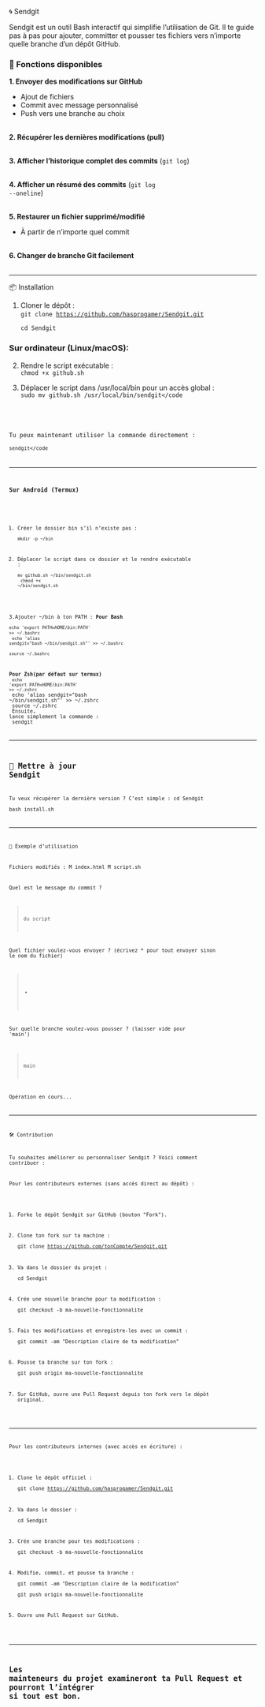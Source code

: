 
🌀 Sendgit

Sendgit est un outil Bash interactif qui simplifie l’utilisation de Git. Il te guide pas à pas pour ajouter, committer et pousser tes fichiers vers n’importe quelle branche d’un dépôt GitHub.

<h3>🚀 Fonctions disponibles</h3>

<strong>1. Envoyer des modifications sur GitHub</strong><br>
- Ajout de fichiers<br>
- Commit avec message personnalisé<br>
- Push vers une branche au choix<br><br>

<strong>2. Récupérer les dernières modifications (pull)</strong><br><br>

<strong>3. Afficher l’historique complet des commits</strong> (<code>git log</code>)<br><br>

<strong>4. Afficher un résumé des commits</strong> (<code>git log --oneline</code>)<br><br>

<strong>5. Restaurer un fichier supprimé/modifié</strong><br>
- À partir de n’importe quel commit<br><br>

<strong>6. Changer de branche Git facilement</strong><br><br>


---

📦 Installation

1. Cloner le dépôt :  
   <code>git clone https://github.com/hasprogamer/Sendgit.git
<br>cd Sendgit</code>

<h3>Sur ordinateur (Linux/macOS):</h3>

2. Rendre le script exécutable :  
   <code>chmod +x github.sh</code>

3. Déplacer le script dans /usr/local/bin pour un accès global :  
   <code>sudo mv github.sh /usr/local/bin/sendgit</code

Tu peux maintenant utiliser la commande directement :  
   <code>sendgit</code

---

<h3>Sur Android (Termux)</h3>

1. Créer le dossier bin s’il n’existe pas :  
   <code>mkdir -p ~/bin</code>

2. Déplacer le script dans ce dossier et le rendre exécutable :  
   <code>mv github.sh ~/bin/sendgit.sh<br></code>
<code>chmod +x ~/bin/sendgit.sh</code>

3.Ajouter ~/bin à ton PATH :
 <strong>Pour Bash</strong><br>
<code>echo 'export PATH=$HOME/bin:$PATH' >></code> <code>~/.bashrc<br></code>
<code>echo 'alias sendgit="bash ~/bin/sendgit.sh"' >> ~/.bashrc<br></code>
<code>source ~/.bashrc</code>

<strong>Pour Zsh(par défaut sur termux)</strong><br>
<code>echo 'export PATH=$HOME/bin:$PATH' >> ~/.zshrc<br></code>
echo 'alias sendgit="bash ~/bin/sendgit.sh"' >> ~/.zshrc<br>
source ~/.zshrc<br>
Ensuite, lance simplement la commande :  <br>
   sendgit

---

## 🔄 Mettre à jour Sendgit

Tu veux récupérer la dernière version ? C’est simple :
cd Sendgit<br>
bash install.sh


---

🚀 Exemple d’utilisation

Fichiers modifiés :
 M index.html
 M script.sh

Quel est le message du commit ?  
> du script

Quel fichier voulez-vous envoyer ? (écrivez * pour tout envoyer sinon le nom du fichier)  
> *

Sur quelle branche voulez-vous pousser ? (laisser vide pour 'main')  
> main

Opération en cours...

---

🛠️ Contribution

Tu souhaites améliorer ou personnaliser Sendgit ? Voici comment contribuer :

Pour les contributeurs externes (sans accès direct au dépôt) :

1. Forke le dépôt Sendgit sur GitHub (bouton "Fork").

2. Clone ton fork sur ta machine :  
   git clone https://github.com/tonCompte/Sendgit.git

3. Va dans le dossier du projet :  
   cd Sendgit

4. Crée une nouvelle branche pour ta modification :  
   git checkout -b ma-nouvelle-fonctionnalite

5. Fais tes modifications et enregistre-les avec un commit :  
   git commit -am "Description claire de ta modification"

6. Pousse ta branche sur ton fork :  
   git push origin ma-nouvelle-fonctionnalite

7. Sur GitHub, ouvre une Pull Request depuis ton fork vers le dépôt original.

---

Pour les contributeurs internes (avec accès en écriture) :

1. Clone le dépôt officiel :  
   git clone https://github.com/hasprogamer/Sendgit.git

2. Va dans le dossier :  
   cd Sendgit

3. Crée une branche pour tes modifications :  
   git checkout -b ma-nouvelle-fonctionnalite

4. Modifie, commit, et pousse ta branche :  
   git commit -am "Description claire de la modification"  
   git push origin ma-nouvelle-fonctionnalite

5. Ouvre une Pull Request sur GitHub.

---

Les mainteneurs du projet examineront ta Pull Request et pourront l’intégrer si tout est bon.
---

